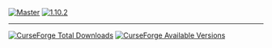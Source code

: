 [![Master](https://img.shields.io/badge/-Master-lightgrey.svg?style=flat-square)](https://github.com/GalliCraft/LeoVideo-Mod/tree/master)
[![1.10.2](https://img.shields.io/badge/-1.10.2-orange.svg?style=flat-square)](https://github.com/GalliCraft/LeoVideo-Mod/tree/1.10.2)

---
[![CurseForge Total Downloads](http://cf.way2muchnoise.eu/full_leovideos-mod_downloads.svg)](https://minecraft.curseforge.com/projects/leovideos-mod)
[![CurseForge Available Versions](http://cf.way2muchnoise.eu/versions/For%20MC_leovideos-mod_all.svg)](https://minecraft.curseforge.com/projects/leovideos-mod)
